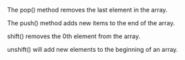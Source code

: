 The pop() method removes the last element in the array.

The push() method adds new items to the end of the array.

shift() removes the 0th element from the array.

unshift() will add new elements to the beginning of an array.
